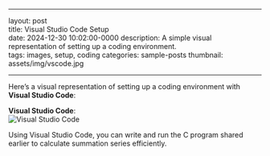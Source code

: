 
---

layout: post  
title: Visual Studio Code Setup  
date: 2024-12-30  10:02:00-0000
description: A simple visual representation of setting up a coding environment.  
tags: images, setup, coding
categories: sample-posts
thumbnail: assets/img/vscode.jpg

---

Here’s a visual representation of setting up a coding environment with **Visual Studio Code**:

**Visual Studio Code**:  
![Visual Studio Code](https://code.visualstudio.com/assets/docs/getstarted/userinterface/hero.png)

Using Visual Studio Code, you can write and run the C program shared earlier to calculate summation series efficiently.
